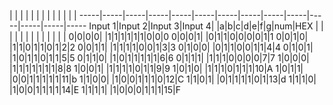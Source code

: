  | | | | | | | | | | | | | 
-----|-----|-----|-----|-----|-----|-----|-----|-----|-----|-----|-----|-----|-----
Input 1|Input 2|Input 3|Input 4| |a|b|c|d|e|f|g|num|HEX
 | | | | | | | | | | | | | 
0|0|0|0| |1|1|1|1|1|1|0|0|0
0|0|0|1| |0|1|1|0|0|0|0|1|1
0|0|1|0| |1|1|0|1|1|0|1|2|2
0|0|1|1| |1|1|1|1|0|0|1|3|3
0|1|0|0| |0|1|1|0|0|1|1|4|4
0|1|0|1| |1|0|1|1|0|1|1|5|5
0|1|1|0| |1|0|1|1|1|1|1|6|6
0|1|1|1| |1|1|1|0|0|0|0|7|7
1|0|0|0| |1|1|1|1|1|1|1|8|8
1|0|0|1| |1|1|1|1|0|1|1|9|9
1|0|1|0| |1|1|1|0|1|1|1|10|A
1|0|1|1| |0|0|1|1|1|1|1|11|b
1|1|0|0| |1|0|0|1|1|1|0|12|C
1|1|0|1| |0|1|1|1|1|0|1|13|d
1|1|1|0| |1|0|0|1|1|1|1|14|E
1|1|1|1| |1|0|0|0|1|1|1|15|F
